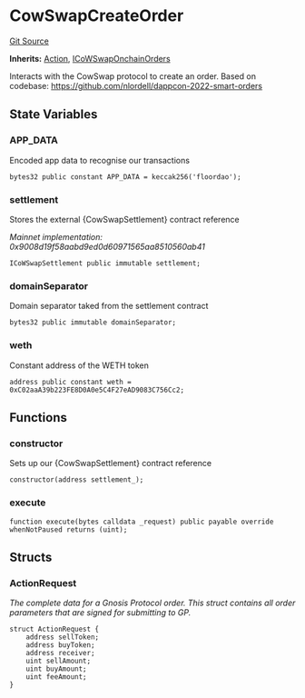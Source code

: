 # CowSwapCreateOrder
[Git Source](https://github.com/FloorDAO/floor-v2/blob/fce0c6edadd90eef36eb24d13cfb5b386eeb9d00/src/contracts/actions/cowswap/CreateOrder.sol)

**Inherits:**
[Action](/src/contracts/actions/Action.sol/contract.Action.md), [ICoWSwapOnchainOrders](/src/interfaces/cowswap/CoWSwapOnchainOrders.sol/contract.ICoWSwapOnchainOrders.md)

Interacts with the CowSwap protocol to create an order.
Based on codebase:
https://github.com/nlordell/dappcon-2022-smart-orders


## State Variables
### APP_DATA
Encoded app data to recognise our transactions


```solidity
bytes32 public constant APP_DATA = keccak256('floordao');
```


### settlement
Stores the external {CowSwapSettlement} contract reference

*Mainnet implementation: 0x9008d19f58aabd9ed0d60971565aa8510560ab41*


```solidity
ICoWSwapSettlement public immutable settlement;
```


### domainSeparator
Domain separator taked from the settlement contract


```solidity
bytes32 public immutable domainSeparator;
```


### weth
Constant address of the WETH token


```solidity
address public constant weth = 0xC02aaA39b223FE8D0A0e5C4F27eAD9083C756Cc2;
```


## Functions
### constructor

Sets up our {CowSwapSettlement} contract reference


```solidity
constructor(address settlement_);
```

### execute


```solidity
function execute(bytes calldata _request) public payable override whenNotPaused returns (uint);
```

## Structs
### ActionRequest
*The complete data for a Gnosis Protocol order. This struct contains
all order parameters that are signed for submitting to GP.*


```solidity
struct ActionRequest {
    address sellToken;
    address buyToken;
    address receiver;
    uint sellAmount;
    uint buyAmount;
    uint feeAmount;
}
```

